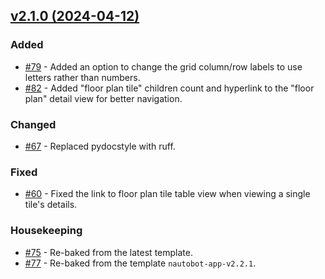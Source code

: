 
## [v2.1.0 (2024-04-12)](https://github.com/nautobot/nautobot-app-floor-plan/releases/tag/v2.1.0)

### Added

- [#79](https://github.com/nautobot/nautobot-app-floor-plan/issues/79) - Added an option to change the grid column/row labels to use letters rather than numbers.
- [#82](https://github.com/nautobot/nautobot-app-floor-plan/issues/82) - Added "floor plan tile" children count and hyperlink to the "floor plan" detail view for better navigation.

### Changed

- [#67](https://github.com/nautobot/nautobot-app-floor-plan/issues/67) - Replaced pydocstyle with ruff.

### Fixed

- [#60](https://github.com/nautobot/nautobot-app-floor-plan/issues/60) - Fixed the link to floor plan tile table view when viewing a single tile's details.

### Housekeeping

- [#75](https://github.com/nautobot/nautobot-app-floor-plan/issues/75) - Re-baked from the latest template.
- [#77](https://github.com/nautobot/nautobot-app-floor-plan/issues/77) - Re-baked from the template `nautobot-app-v2.2.1`.
